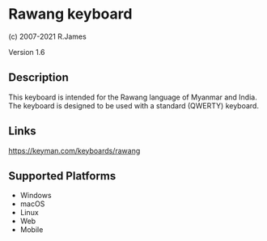 Rawang keyboard
==============

(c) 2007-2021 R.James

Version 1.6

Description
-----------

This keyboard is intended for the Rawang language of Myanmar and India. The keyboard is designed to be used with a standard (QWERTY) keyboard. 

Links
-----
https://keyman.com/keyboards/rawang

Supported Platforms
-------------------
 * Windows
 * macOS
 * Linux
 * Web
 * Mobile
 

